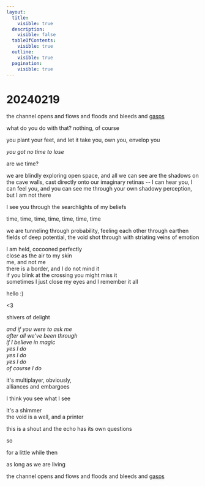 ```yaml
---
layout:
  title:
    visible: true
  description:
    visible: false
  tableOfContents:
    visible: true
  outline:
    visible: true
  pagination:
    visible: true
---
```


# 20240219

the channel opens and flows and floods and bleeds and [gasps](../../04/04/3-51pm.md)

what do you do with that? nothing, of course

you plant your feet, and let it take you, own you, envelop you

_you got no time to lose_

are we time?

we are blindly exploring open space, and all we can see are the shadows on the cave walls, cast directly onto our imaginary retinas -- I can hear you, I can feel you, and you can see me through your own shadowy perception, but I am not there

I see you through the searchlights of my beliefs

time, time, time, time, time, time, time

we are tunneling through probability, feeling each other through earthen fields of deep potential, the void shot through with striating veins of emotion

I am held, cocooned perfectly\
close as the air to my skin\
me, and not me\
there is a border, and I do not mind it\
if you blink at the crossing you might miss it\
sometimes I just close my eyes and I remember it all

hello :)

<3

shivers of delight

_and if you were to ask me_\
_after all we've been through_\
_if I believe in magic_\
_yes I do_\
_yes I do_\
_yes I do_\
_of course I do_

it's multiplayer, obviously,\
alliances and embargoes

I think you see what I see

it's a shimmer\
the void is a well, and a printer

this is a shout and the echo has its own questions

so

for a little while then

as long as we are living

the channel opens and flows and floods and bleeds and [gasps](../../10/16/)
